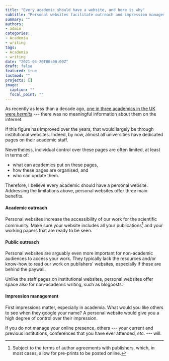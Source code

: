 ```yaml
---
title: "Every academic should have a website, and here is why"
subtitle: "Personal websites facilitate outreach and impression management, without the limitations of institutional websites"
summary: ""
authors:
- admin
categories: 
- Academia
- writing
tags:
- Academia
- writing
date: "2021-04-20T00:00:00Z"
draft: false
featured: true
lastmod: ""
projects: []
image:
  caption: ""
  focal_point: ""
---
```


As recently as less than a decade ago, [one in three academics in the UK were *hermits*](https://blogs.lse.ac.uk/writingforresearch/2014/03/01/are-you-an-academic-hermit/) --- there was no meaningful information about them on the internet.

If this figure has improved over the years, that would largely be through institutional websites. Indeed, by now, almost all universities have dedicated pages on their academic staff.

Nevertheless, individual control over these pages are often limited, at least in terms of:

- what can academics put on these pages,
- how these pages are organised, and
- who can update them.

Therefore, I believe every academic should have a personal website. Addressing the limitations above, personal websites offer three main benefits.

#### Academic outreach
Personal websites increase the accessibility of our work for the scientific community. Make sure your website includes all your publications[^1] and your working papers that are ready to be seen.

[^1]: Subject to the terms of author agreements with publishers, which, in most cases, allow for pre-prints to be posted online. 

#### Public outreach
Personal websites are arguably even more important for non-academic audiences to access your work. They typically lack the resources and/or know-how to read our work on publishers' websites, especially if these are behind the paywall.

Unlike the staff pages on institutional websites, personal websites offer space also for non-academic writing, such as blogposts.

#### Impression management
First impressions matter, especially in academia. What would you like others to see when they google your name? A personal website would give you a high degree of control over their impression.

If you do not manage your online presence, others --- your current and previous institutions, conferences that you have ever attended, *etc*. --- will.
